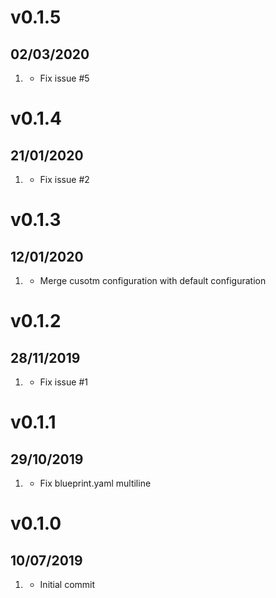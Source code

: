# v0.1.5
##  02/03/2020

1. [](#bugfix)
    * Fix issue #5

# v0.1.4
##  21/01/2020

1. [](#bugfix)
    * Fix issue #2

# v0.1.3
##  12/01/2020

1. [](#enhancement)
    * Merge cusotm configuration with default configuration

# v0.1.2
##  28/11/2019

1. [](#bugfix)
    * Fix issue #1

# v0.1.1
##  29/10/2019

1. [](#new)
    * Fix blueprint.yaml multiline

# v0.1.0
##  10/07/2019

1. [](#new)
    * Initial commit
